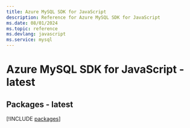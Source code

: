```yaml
---
title: Azure MySQL SDK for JavaScript
description: Reference for Azure MySQL SDK for JavaScript
ms.date: 08/01/2024
ms.topic: reference
ms.devlang: javascript
ms.service: mysql
---
```

# Azure MySQL SDK for JavaScript - latest
## Packages - latest
[!INCLUDE [packages](mysql-index.md)]